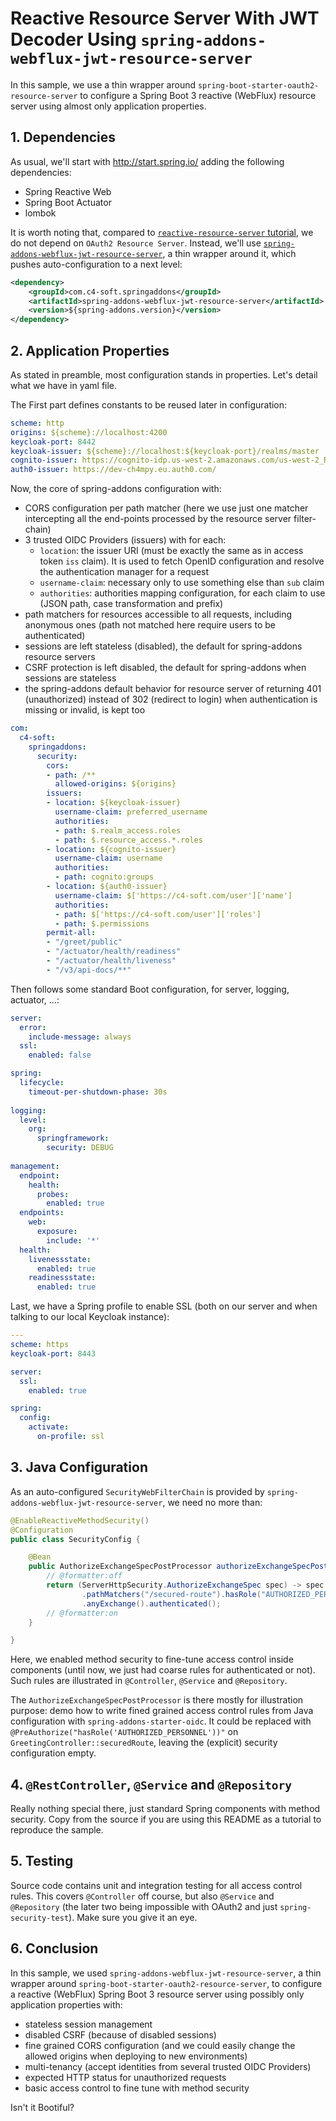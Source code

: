 # Reactive Resource Server With JWT Decoder Using `spring-addons-webflux-jwt-resource-server`
In this sample, we use a thin wrapper around `spring-boot-starter-oauth2-resource-server` to configure a Spring Boot 3 reactive (WebFlux) resource server using almost only application properties.

## 1. Dependencies
As usual, we'll start with http://start.spring.io/ adding the following dependencies:
- Spring Reactive Web
- Spring Boot Actuator
- lombok

It is worth noting that, compared to [`reactive-resource-server` tutorial](https://github.com/ch4mpy/spring-addons/tree/master/samples/tutorials/reactive-resource-server), we do not depend on `OAuth2 Resource Server`. Instead, we'll use [`spring-addons-webflux-jwt-resource-server`](https://central.sonatype.com/artifact/com.c4-soft.springaddons/spring-addons-webflux-jwt-resource-server/6.1.5), a thin wrapper around it, which pushes auto-configuration to a next level:
```xml
<dependency>
    <groupId>com.c4-soft.springaddons</groupId>
    <artifactId>spring-addons-webflux-jwt-resource-server</artifactId>
    <version>${spring-addons.version}</version>
</dependency>
```

## 2. Application Properties
As stated in preamble, most configuration stands in properties. Let's detail what we have in yaml file.

The First part defines constants to be reused later in configuration:
```yaml
scheme: http
origins: ${scheme}://localhost:4200
keycloak-port: 8442
keycloak-issuer: ${scheme}://localhost:${keycloak-port}/realms/master
cognito-issuer: https://cognito-idp.us-west-2.amazonaws.com/us-west-2_RzhmgLwjl
auth0-issuer: https://dev-ch4mpy.eu.auth0.com/
```

Now, the core of spring-addons configuration with:
- CORS configuration per path matcher (here we use just one matcher intercepting all the end-points processed by the resource server filter-chain)
- 3 trusted OIDC Providers (issuers) with for each:
  * `location`: the issuer URI (must be exactly the same as in access token `iss` claim). It is used to fetch OpenID configuration and resolve the authentication manager for a request
  * `username-claim`: necessary only to use something else than `sub` claim
  * `authorities`: authorities mapping configuration, for each claim to use (JSON path, case transformation and prefix)
- path matchers for resources accessible to all requests, including anonymous ones (path not matched here require users to be authenticated)
- sessions are left stateless (disabled), the default for spring-addons resource servers
- CSRF protection is left disabled, the default for spring-addons when sessions are stateless
- the spring-addons default behavior for resource server of returning 401 (unauthorized) instead of 302 (redirect to login) when authentication is missing or invalid, is kept too
```yaml
com:
  c4-soft:
    springaddons:
      security:
        cors:
        - path: /**
          allowed-origins: ${origins}
        issuers:
        - location: ${keycloak-issuer}
          username-claim: preferred_username
          authorities:
          - path: $.realm_access.roles
          - path: $.resource_access.*.roles
        - location: ${cognito-issuer}
          username-claim: username
          authorities:
          - path: cognito:groups
        - location: ${auth0-issuer}
          username-claim: $['https://c4-soft.com/user']['name']
          authorities:
          - path: $['https://c4-soft.com/user']['roles']
          - path: $.permissions
        permit-all:
        - "/greet/public"
        - "/actuator/health/readiness"
        - "/actuator/health/liveness"
        - "/v3/api-docs/**"
```
Then follows some standard Boot configuration, for server, logging, actuator, ...:
```yaml
server:
  error:
    include-message: always
  ssl:
    enabled: false

spring:
  lifecycle:
    timeout-per-shutdown-phase: 30s
    
logging:
  level:
    org:
      springframework:
        security: DEBUG
        
management:
  endpoint:
    health:
      probes:
        enabled: true
  endpoints:
    web:
      exposure:
        include: '*'
  health:
    livenessstate:
      enabled: true
    readinessstate:
      enabled: true
```
Last, we have a Spring profile to enable SSL (both on our server and when talking to our local Keycloak instance):
```yaml
---
scheme: https
keycloak-port: 8443

server:
  ssl:
    enabled: true

spring:
  config:
    activate:
      on-profile: ssl
```

## 3. Java Configuration
As an auto-configured `SecurityWebFilterChain` is provided by `spring-addons-webflux-jwt-resource-server`, we need no more than:
```java
@EnableReactiveMethodSecurity()
@Configuration
public class SecurityConfig {

    @Bean
    public AuthorizeExchangeSpecPostProcessor authorizeExchangeSpecPostProcessor() {
        // @formatter:off
		return (ServerHttpSecurity.AuthorizeExchangeSpec spec) -> spec
				.pathMatchers("/secured-route").hasRole("AUTHORIZED_PERSONNEL")
				.anyExchange().authenticated();
		// @formatter:on
    }

}
```
Here, we enabled method security to fine-tune access control inside components (until now, we just had coarse rules for authenticated or not). Such rules are illustrated in `@Controller`, `@Service` and `@Repository`.

The `AuthorizeExchangeSpecPostProcessor` is there mostly for illustration purpose: demo how to write fined grained access control rules from Java configuration with `spring-addons-starter-oidc`. It could be replaced with `@PreAuthorize("hasRole('AUTHORIZED_PERSONNEL'))"` on `GreetingController::securedRoute`, leaving the (explicit) security configuration empty.

## 4. `@RestController`, `@Service` and `@Repository`
Really nothing special there, just standard Spring components with method security. Copy from the source if you are using this README as a tutorial to reproduce the sample.

## 5. Testing
Source code contains unit and integration testing for all access control rules. This covers `@Controller` off course, but also `@Service` and `@Repository` (the later two being impossible with OAuth2 and just `spring-security-test`). Make sure you give it an eye.

## 6. Conclusion
In this sample, we used `spring-addons-webflux-jwt-resource-server`, a thin wrapper around `spring-boot-starter-oauth2-resource-server`, to configure a reactive (WebFlux) Spring Boot 3 resource server using possibly only application properties with:
- stateless session management
- disabled CSRF (because of disabled sessions)
- fine grained CORS configuration (and we could easily change the allowed origins when deploying to new environments)
- multi-tenancy (accept identities from several trusted OIDC Providers)
- expected HTTP status for unauthorized requests
- basic access control to fine tune with method security

Isn't it Bootiful?
